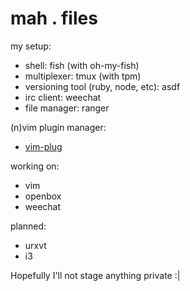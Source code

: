# mah . files

my setup:  
* shell: fish (with oh-my-fish)
* multiplexer: tmux (with tpm)
* versioning tool (ruby, node, etc): asdf
* irc client: weechat
* file manager: ranger

(n)vim plugin manager:  
* [vim-plug](https://github.com/junegunn/vim-plug)

working on:  
* vim
* openbox
* weechat

planned:  
* urxvt
* i3

Hopefully I'll not stage anything private :|
